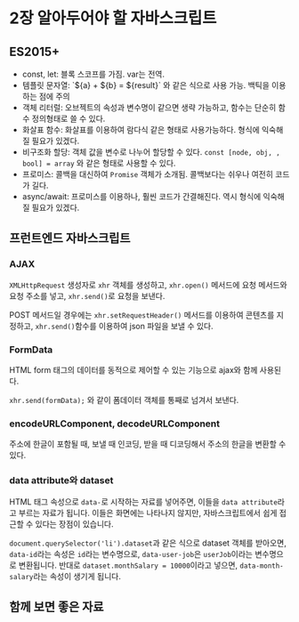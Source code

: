 # 2장 알아두어야 할 자바스크립트

## ES2015+

* const, let: 블록 스코프를 가짐. var는 전역.
* 템플릿 문자열: \`${a} + ${b} = ${result}\` 와 같은 식으로 사용 가능. 백틱을 이용하는 점에 주의
* 객체 리터럴: 오브젝트의 속성과 변수명이 같으면 생략 가능하고, 함수는 단순히 함수 정의형태로 쓸 수 있다.
* 화살표 함수: 화살표를 이용하여 람다식 같은 형태로 사용가능하다. 형식에 익숙해질 필요가 있겠다.
* 비구조화 할당: 객체 값을 변수로 나누어 할당할 수 있다. `const [node, obj, , bool] = array` 와 같은 형태로 사용할 수 있다.
* 프로미스: 콜백을 대신하여 `Promise` 객체가 소개됨. 콜백보다는 쉬우나 여전히 코드가 길다.
* async/await: 프로미스를 이용하나, 훨씬 코드가 간결해진다. 역시 형식에 익숙해질 필요가 있겠다.

## 프런트엔드 자바스크립트

### AJAX

`XMLHttpRequest` 생성자로 `xhr` 객체를 생성하고, `xhr.open()` 메서드에 요청 메서드와 요청 주소를 넣고, `xhr.send()`로 요청을 보낸다.

POST 메서드일 경우에는 `xhr.setRequestHeader()` 메서드를 이용하여 콘텐츠를 지정하고, `xhr.send()`함수를 이용하여 json 파일을 보낼 수 있다.

### FormData

HTML form 태그의 데이터를 동적으로 제어할 수 있는 기능으로 ajax와 함께 사용된다.

`xhr.send(formData);` 와 같이 폼데이터 객체를 통째로 넘겨서 보낸다.

### encodeURLComponent, decodeURLComponent

주소에 한글이 포함될 때, 보낼 때 인코딩, 받을 때 디코딩해서 주소의 한글을 변환할 수 있다.

### data attribute와 dataset

HTML 태그 속성으로 `data-`로 시작하는 자료를 넣어주면, 이들을 `data attribute`라고 부르는 자료가 됩니다. 이들은 화면에는 나타나지 않지만, 자바스크립트에서 쉽게 접근할 수 있다는 장점이 있습니다.

`document.querySelector('li').dataset`과 같은 식으로 dataset 객체를 받아오면, `data-id`라는 속성은 `id`라는 변수명으로, `data-user-job`은 `userJob`이라는 변수명으로 변환됩니다. 반대로 `dataset.monthSalary = 10000`이라고 넣으면, `data-month-salary`라는 속성이 생기게 됩니다.

## 함께 보면 좋은 자료
